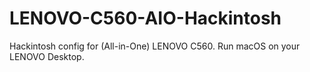 # LENOVO-C560-AIO-Hackintosh
Hackintosh config for (All-in-One) LENOVO C560. Run macOS on your LENOVO Desktop.
